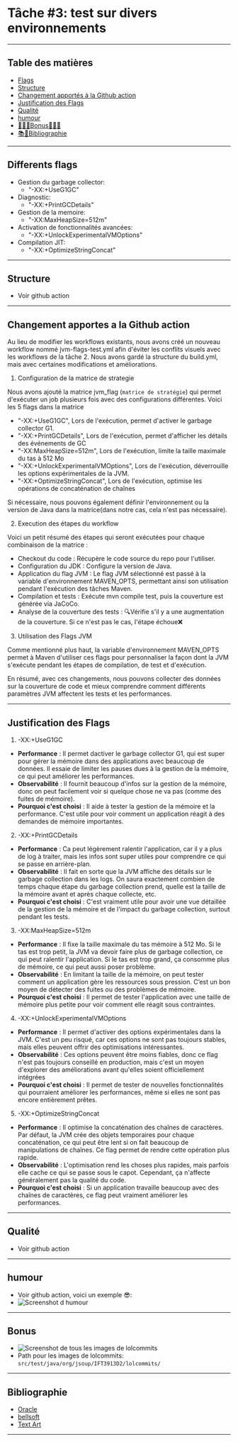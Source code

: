 # Tâche #3: test sur divers environnements

---
## Table des matières
- [Flags](#Differents-flags)
- [Structure](#Structure)
- [Changement apportés à la Github action](#Changement-apportes-a-la-Github-action)
- [Justification des Flags](#Justification-des-Flags)
- [Qualité](#Qualité)
- [humour](#humour)
- [🎉🎁💎Bonus💎🎁🎉](#Bonus)
- [📚📝Bibliographie](#Bibliographie)
---

## Differents flags
- Gestion du garbage collector:
  - "-XX:+UseG1GC"                                    
- Diagnostic:
  - "-XX:+PrintGCDetails"               
- Gestion de la memoire:
  - "-XX:MaxHeapSize=512m"              
- Activation de fonctionnalités avancées:
  - "-XX:+UnlockExperimentalVMOptions"  
- Compilation JIT:
  - "-XX:+OptimizeStringConcat"
---



## Structure
- Voir github action
---




## Changement apportes a la Github action 
Au lieu de modifier les workflows existants, nous avons créé un nouveau workflow nommé jvm-flags-test.yml afin d'éviter 
les conflits visuels avec les workflows de la tâche 2. Nous avons gardé la structure du build.yml, mais avec certaines modifications et améliorations.

1. Configuration de la matrice de strategie

Nous avons ajouté la matrice jvm_flag (`matrice de stratégie`) qui permet d'exécuter un job plusieurs fois avec des 
configurations différentes. Voici les 5 flags dans la matrice

- "-XX:+UseG1GC", Lors de l'exécution, permet d'activer le garbage collector G1.
- "-XX:+PrintGCDetails", Lors de l'exécution, permet d'afficher les détails des événements de GC
- "-XX:MaxHeapSize=512m", Lors de l'exécution, limite la taille maximale du tas à 512 Mo
- "-XX:+UnlockExperimentalVMOptions", Lors de l'exécution, déverrouille les options expérimentales de la JVM.
- "-XX:+OptimizeStringConcat", Lors de l'exécution, optimise les opérations de concaténation de chaînes

Si nécessaire, nous pouvons également définir l'environnement ou la version de Java dans la matrice(dans notre cas, cela n'est pas nécessaire).

2. Execution des étapes du workflow

Voici un petit résumé des étapes qui seront exécutées pour chaque combinaison de la matrice :
- Checkout du code : Récupère le code source du repo pour l'utiliser.
- Configuration du JDK : Configure la version de Java.
- Application du flag JVM : Le flag JVM sélectionné est passé à la variable d'environnement MAVEN_OPTS, permettant ainsi son utilisation pendant l'exécution des tâches Maven.
- Compilation et tests : Exécute mvn compile test, puis la couverture est générée via JaCoCo.
- Analyse de la couverture des tests : 🔍Vérifie s'il y a une augmentation de la couverture. Si ce n'est pas le cas, l'étape échoue❌

3. Utilisation des Flags JVM

Comme mentionné plus haut, la variable d'environnement MAVEN_OPTS permet à Maven d'utiliser ces flags pour personnaliser la façon dont la JVM s'exécute pendant les étapes de compilation, de test et d'exécution.

En résumé, avec ces changements, nous pouvons collecter des données sur la couverture de code et mieux comprendre comment différents paramètres JVM affectent les tests et les performances.

---


## Justification des Flags
1. -XX:+UseG1GC
- **Performance** : Il permet dactiver le garbage collector G1, qui est super pour gérer la mémoire dans des applications avec beaucoup de données. Il essaie de limiter les pauses dues à la gestion de la mémoire, ce qui peut améliorer les performances.
- **Observabilité** : Il fournit beaucoup d'infos sur la gestion de la mémoire, donc on peut facilement voir si quelque chose ne va pas (comme des fuites de mémoire).
- **Pourquoi c'est choisi** : Il aide à tester la gestion de la mémoire et la performance. C'est utile pour voir comment un application réagit à des demandes de mémoire importantes.

2. -XX:+PrintGCDetails
- **Performance** : Ca peut légèrement ralentir l'application, car il y a plus de log à traiter, mais les infos sont super utiles pour comprendre ce qui se passe en arrière-plan.
- **Observabilité** : Il fait en sorte que la JVM affiche des détails sur le garbage collection dans les logs. On saura exactement combien de temps chaque étape du garbage collection prend, quelle est la taille de la mémoire avant et après chaque collecte, etc.
- **Pourquoi c'est choisi** : C'est vraiment utile pour avoir une vue détaillée de la gestion de la mémoire et de l'impact du garbage collection, surtout pendant les tests.

3. -XX:MaxHeapSize=512m
- **Performance** : Il fixe la taille maximale du tas mémoire à 512 Mo. Si le tas est trop petit, la JVM va devoir faire plus de garbage collection, ce qui peut ralentir l'application. Si le tas est trop grand, ça consomme plus de mémoire, ce qui peut aussi poser problème.
- **Observabilité** : En limitant la taille de la mémoire, on peut tester comment un application gère les ressources sous pression. C’est un bon moyen de détecter des fuites ou des problèmes de mémoire.
- **Pourquoi c'est choisi** : Il permet de tester l'application avec une taille de mémoire plus petite pour voir comment elle réagit sous contraintes.

4. -XX:+UnlockExperimentalVMOptions
- **Performance** :  Il permet d'activer des options expérimentales dans la JVM. C'est un peu risqué, car ces options ne sont pas toujours stables, mais elles peuvent offrir des optimisations intéressantes.
- **Observabilité** :  Ces options peuvent être moins fiables, donc ce flag n'est pas toujours conseillé en production, mais c'est un moyen d'explorer des améliorations avant qu'elles soient officiellement intégrées
- **Pourquoi c'est choisi** : Il permet de tester de nouvelles fonctionnalités qui pourraient améliorer les performances, même si elles ne sont pas encore entièrement prêtes.
 
5. -XX:+OptimizeStringConcat
- **Performance** : Il optimise la concaténation des chaînes de caractères. Par défaut, la JVM crée des objets temporaires pour chaque concaténation, ce qui peut être lent si on fait beaucoup de manipulations de chaînes. Ce flag permet de rendre cette opération plus rapide.
- **Observabilité** : L'optimisation rend les choses plus rapides, mais parfois elle cache ce qui se passe sous le capot. Cependant, ça n'affecte généralement pas la qualité du code.
- **Pourquoi c'est choisi** : Si un application travaille beaucoup avec des chaînes de caractères, ce flag peut vraiment améliorer les performances.
 
---

## Qualité
- Voir github action
---


## humour
- Voir github action, voici un exemple 😎:
- ![Screenshot d humour](assets/humour.png)
---


## Bonus
- ![Screenshot de tous les images de lolcommits](lolcommits/ensemble.png)
- Path pour les images de lolcommits: `src/test/java/org/jsoup/IFT3913D2/lolcommits/`
---

## Bibliographie
- [Oracle](https://www.oracle.com/java/technologies/javase/vmoptions-jsp.html)
- [bellsoft](https://bell-sw.com/blog/guide-to-jvm-memory-configuration-options/)
- [Text Art](https://fsymbols.com/text-art/)
---